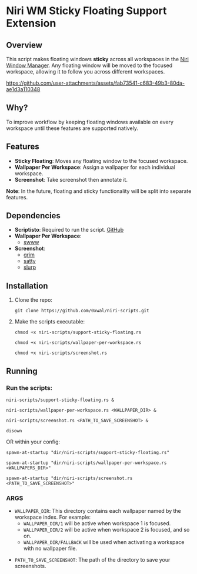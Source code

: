 # Niri WM Sticky Floating Support Extension

## Overview

This script makes floating windows **sticky** across all workspaces in the [Niri Window Manager](https://github.com/YaLTeR/niri). Any floating window will be moved to the focused workspace, allowing it to follow you across different workspaces.

https://github.com/user-attachments/assets/fab73541-c683-49b3-80da-ae1d3a110348

## Why?

To improve workflow by keeping floating windows available on every workspace until these features are supported natively.

## Features

* **Sticky Floating**: Moves any floating window to the focused workspace.
* **Wallpaper Per Workspace**: Assign a wallpaper for each individual workspace.
* **Screenshot**: Take screenshot then annotate it.

**Note**: In the future, floating and sticky functionality will be split into separate features.

## Dependencies

* **Scriptisto**: Required to run the script. [GitHub](https://github.com/igor-petruk/scriptisto)
* **Wallpaper Per Workspace**:
    - [swww](https://github.com/LGFae/swww)
* **Screenshot**:
    - [grim](https://github.com/GrimAnticheat/Grim)
    - [satty](https://github.com/gabm/Satty)
    - [slurp](https://github.com/emersion/slurp)


## Installation

1. Clone the repo:

   `git clone https://github.com/0xwal/niri-scripts.git`

2. Make the scripts executable:

   `chmod +x niri-scripts/support-sticky-floating.rs`

   `chmod +x niri-scripts/wallpaper-per-workspace.rs`

   `chmod +x niri-scripts/screenshot.rs`

## Running

### Run the scripts:

`niri-scripts/support-sticky-floating.rs &`

`niri-scripts/wallpaper-per-workspace.rs <WALLPAPER_DIR> &`

`niri-scripts/screenshot.rs <PATH_TO_SAVE_SCREENSHOT> &`

`disown`

OR within your config:

`spawn-at-startup "dir/niri-scripts/support-sticky-floating.rs"`

`spawn-at-startup "dir/niri-scripts/wallpaper-per-workspace.rs <WALLPAPERS_DIR>"`

`spawn-at-startup "dir/niri-scripts/screenshot.rs <PATH_TO_SAVE_SCREENSHOT>"`

### ARGS

* `WALLPAPER_DIR`: This directory contains each wallpaper named by the workspace index. For example:
  * `WALLPAPER_DIR/1` will be active when workspace 1 is focused.
  * `WALLPAPER_DIR/2` will be active when workspace 2 is focused, and so on.
  * `WALLPAPER_DIR/FALLBACK` will be used when activating a workspace with no wallpaper file.

- `PATH_TO_SAVE_SCREENSHOT`: The path of the directory to save your screenshots.
